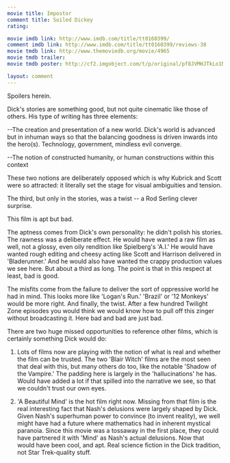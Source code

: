 ```yaml
---
movie title: Impostor
comment title: Soiled Dickey
rating: 

movie imdb link: http://www.imdb.com/title/tt0160399/
comment imdb link: http://www.imdb.com/title/tt0160399/reviews-38
movie tmdb link: http://www.themoviedb.org/movie/4965
movie tmdb trailer: 
movie tmdb poster: http://cf2.imgobject.com/t/p/original/pf8JVMHJTkLo1NwaAwEmVDaheub.jpg

layout: comment
---
```


Spoilers herein.

Dick's stories are something good, but not quite cinematic like those of others. His type of writing has three elements:

--The creation and presentation of a new world. Dick's world is advanced but in inhuman ways so that the balancing goodness is driven inwards into the hero(s). Technology, government, mindless evil converge.

--The notion of constructed humanity, or human constructions within this context

These two notions are deliberately opposed which is why Kubrick and Scott were so attracted: it literally set the stage for visual ambiguities and tension.

The third, but only in the stories, was a twist -- a Rod Serling clever surprise.

This film is apt but bad.

The aptness comes from Dick's own personality: he didn't polish his stories. The rawness was a deliberate effect. He would have wanted a raw film as well, not a glossy, even oily rendition like Spielberg's 'A.I.' He would have wanted rough editing and cheesy acting like Scott and Harrison delivered in 'Bladerunner.' And he would also have wanted the crappy production values we see here. But about a third as long. The point is that in this respect at least, bad is good.

The misfits come from the failure to deliver the sort of oppressive world he had in mind. This looks more like 'Logan's Run.' 'Brazil' or '12 Monkeys' would be more right. And finally, the twist. After a few hundred Twilight Zone episodes you would think we would know how to pull off this zinger without broadcasting it. Here bad and bad are just bad.

There are two huge missed opportunities to reference other films, which is certainly something Dick would do:

1) Lots of films now are playing with the notion of what is real and whether the film can be trusted. The two 'Blair Witch' films are the most seen that deal with this, but many others do too, like the notable 'Shadow of the Vampire.' The padding here is largely in the 'hallucinations' he has. Would have added a lot if that spilled into the narrative we see, so that we couldn't trust our own eyes.

2) 'A Beautiful Mind' is the hot film right now. Missing from that film is the real interesting fact that Nash's delusions were largely shaped by Dick. Given Nash's superhuman power to convince (to invent reality), we well might have had a future where mathematics had in inherent mystical paranoia. Since this movie was a tossaway in the first place, they could have partnered it with 'Mind' as Nash's actual delusions. Now that would have been cool, and apt. Real science fiction in the Dick tradition, not Star Trek-quality stuff.